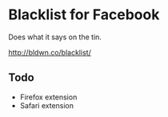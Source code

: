 # Blacklist for Facebook
Does what it says on the tin.

http://bldwn.co/blacklist/

## Todo
+ Firefox extension
+ Safari extension

